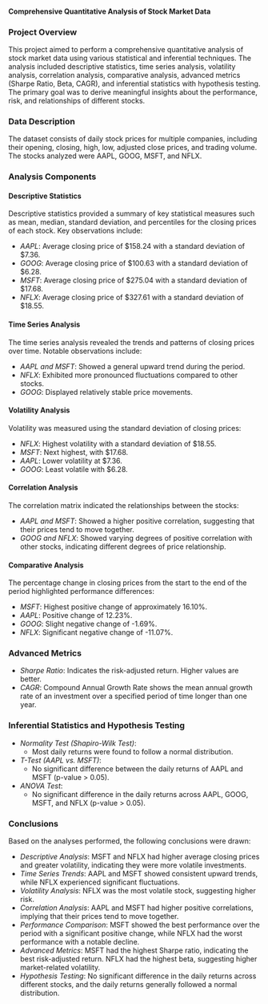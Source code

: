 #### Comprehensive Quantitative Analysis of Stock Market Data

### Project Overview
This project aimed to perform a comprehensive quantitative analysis of stock market data using various statistical and inferential techniques. The analysis included descriptive statistics, time series analysis, volatility analysis, correlation analysis, comparative analysis, advanced metrics (Sharpe Ratio, Beta, CAGR), and inferential statistics with hypothesis testing. The primary goal was to derive meaningful insights about the performance, risk, and relationships of different stocks.

### Data Description
The dataset consists of daily stock prices for multiple companies, including their opening, closing, high, low, adjusted close prices, and trading volume. The stocks analyzed were AAPL, GOOG, MSFT, and NFLX.

### Analysis Components

#### Descriptive Statistics
Descriptive statistics provided a summary of key statistical measures such as mean, median, standard deviation, and percentiles for the closing prices of each stock. Key observations include:
- *AAPL*: Average closing price of $158.24 with a standard deviation of $7.36.
- *GOOG*: Average closing price of $100.63 with a standard deviation of $6.28.
- *MSFT*: Average closing price of $275.04 with a standard deviation of $17.68.
- *NFLX*: Average closing price of $327.61 with a standard deviation of $18.55.

#### Time Series Analysis
The time series analysis revealed the trends and patterns of closing prices over time. Notable observations include:
- *AAPL and MSFT*: Showed a general upward trend during the period.
- *NFLX*: Exhibited more pronounced fluctuations compared to other stocks.
- *GOOG*: Displayed relatively stable price movements.

#### Volatility Analysis
Volatility was measured using the standard deviation of closing prices:
- *NFLX*: Highest volatility with a standard deviation of $18.55.
- *MSFT*: Next highest, with $17.68.
- *AAPL*: Lower volatility at $7.36.
- *GOOG*: Least volatile with $6.28.

#### Correlation Analysis
The correlation matrix indicated the relationships between the stocks:
- *AAPL and MSFT*: Showed a higher positive correlation, suggesting that their prices tend to move together.
- *GOOG and NFLX*: Showed varying degrees of positive correlation with other stocks, indicating different degrees of price relationship.

#### Comparative Analysis
The percentage change in closing prices from the start to the end of the period highlighted performance differences:
- *MSFT*: Highest positive change of approximately 16.10%.
- *AAPL*: Positive change of 12.23%.
- *GOOG*: Slight negative change of -1.69%.
- *NFLX*: Significant negative change of -11.07%.

### Advanced Metrics
- *Sharpe Ratio*: Indicates the risk-adjusted return. Higher values are better.
- *CAGR*: Compound Annual Growth Rate shows the mean annual growth rate of an investment over a specified period of time longer than one year.

### Inferential Statistics and Hypothesis Testing
- *Normality Test (Shapiro-Wilk Test)*:
  - Most daily returns were found to follow a normal distribution.
- *T-Test (AAPL vs. MSFT)*:
  - No significant difference between the daily returns of AAPL and MSFT (p-value > 0.05).
- *ANOVA Test*:
  - No significant difference in the daily returns across AAPL, GOOG, MSFT, and NFLX (p-value > 0.05).

### Conclusions
Based on the analyses performed, the following conclusions were drawn:
- *Descriptive Analysis*: MSFT and NFLX had higher average closing prices and greater volatility, indicating they were more volatile investments.
- *Time Series Trends*: AAPL and MSFT showed consistent upward trends, while NFLX experienced significant fluctuations.
- *Volatility Analysis*: NFLX was the most volatile stock, suggesting higher risk.
- *Correlation Analysis*: AAPL and MSFT had higher positive correlations, implying that their prices tend to move together.
- *Performance Comparison*: MSFT showed the best performance over the period with a significant positive change, while NFLX had the worst performance with a notable decline.
- *Advanced Metrics*: MSFT had the highest Sharpe ratio, indicating the best risk-adjusted return. NFLX had the highest beta, suggesting higher market-related volatility.
- *Hypothesis Testing*: No significant difference in the daily returns across different stocks, and the daily returns generally followed a normal distribution.
